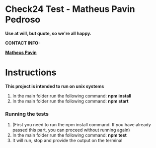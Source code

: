 # Check24 Test - Matheus Pavin Pedroso

**Use at will, but quote, so we're all happy.**

**CONTACT INFO:**

**[Matheus Pavin](https://matheuspavin.github.io/index.html)**

# Instructions

**This project is intended to run on unix systems**

1. In the main folder run the following command: **npm install**
1. In the main folder run the following command: **npm start**

### Running the tests
1. (First you need to run the npm install command. If you have already passed this part, you can proceed without running again)
1. In the main folder run the following command: **npm test**
1. It will run, stop and provide the output on the terminal

